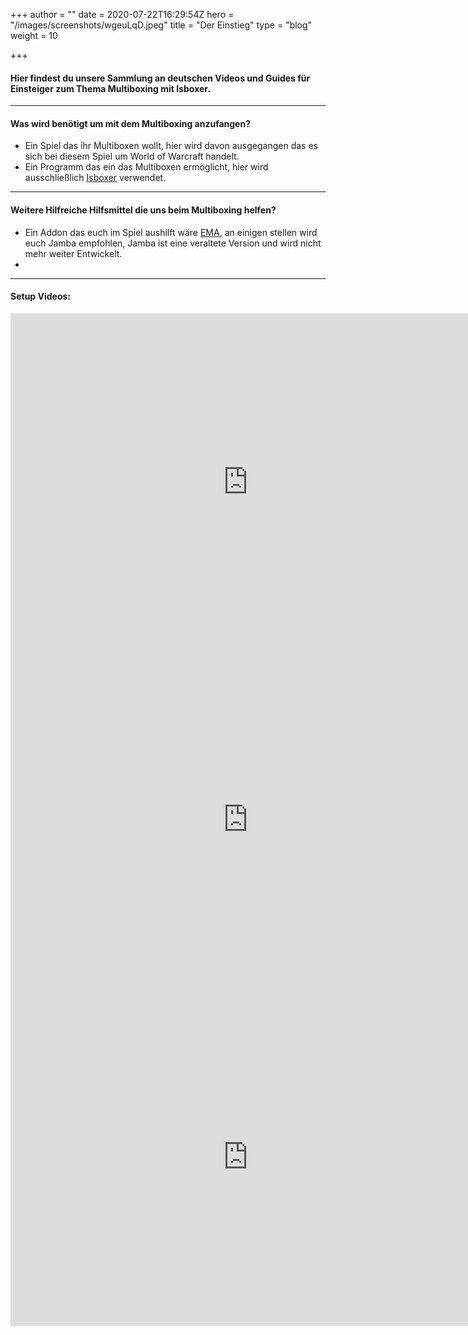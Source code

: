 +++
author = ""
date = 2020-07-22T16:29:54Z
hero = "/images/screenshots/wgeuLqD.jpeg"
title = "Der Einstieg"
type = "blog"
weight = 10

+++
#### Hier findest du unsere Sammlung an deutschen Videos und Guides für Einsteiger zum Thema Multiboxing mit Isboxer.

***

#### Was wird benötigt um mit dem Multiboxing anzufangen?

* Ein Spiel das ihr Multiboxen wollt, hier wird davon ausgegangen das es sich bei diesem Spiel um World of Warcraft handelt.
* Ein Programm das ein das Multiboxen ermöglicht, hier wird ausschließlich <a href="https://isboxer.com/" target="_parent"><ins>Isboxer</ins></a> verwendet.

***

#### Weitere Hilfreiche Hilfsmittel die uns beim Multiboxing helfen?

* Ein Addon das euch im Spiel aushilft wäre [EMA](https://www.curseforge.com/wow/addons/ema), an einigen stellen wird euch Jamba empfohlen, Jamba ist eine veraltete Version und wird nicht mehr weiter Entwickelt.
* 

***

#### Setup Videos:

<iframe title="Seancool Setup" width="760" height="540" src="https://www.youtube.com/embed/V-3b3GyVZsM" frameborder="0" allow="accelerometer; autoplay; encrypted-media" allowfullscreen></iframe>

<iframe title="Termi Setup part1" width="760" height="540" src="https://www.youtube.com/embed/2V9tXIgRqZE" frameborder="0" allow="accelerometer; autoplay; encrypted-media" allowfullscreen></iframe>

<iframe title="Termi Setup part2" width="760" height="540" src="https://www.youtube.com/embed/w6CcpfHyg2Y" frameborder="0" allow="accelerometer; autoplay; encrypted-media" allowfullscreen></iframe>